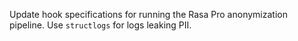 Update hook specifications for running the Rasa Pro anonymization pipeline.
Use `structlogs` for logs leaking PII.